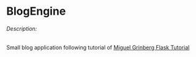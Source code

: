 # BlogEngine
###### Description: 
Small blog application following tutorial of [Miguel Grinberg Flask Tutorial](http://blog.miguelgrinberg.com/post/the-flask-mega-tutorial-part-i-hello-world)
